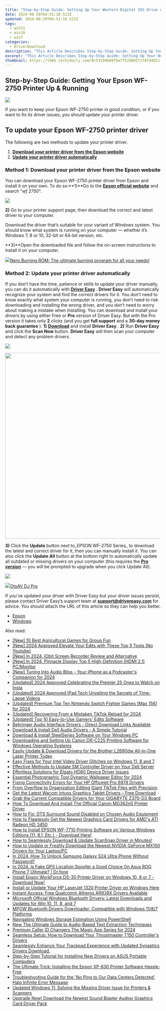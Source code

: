 ```yaml
---
title: "Step-by-Step Guide: Setting Up Your Western Digital SES Drive on Windows Systems Post-2011"
date: 2024-08-28T04:51:10.523Z
updated: 2024-08-29T04:51:10.523Z
tags:
  - win11
  - win10
  - win7
categories:
  - DriverDownload
description: "This Article Describes Step-by-Step Guide: Setting Up Your Western Digital SES Drive on Windows Systems Post-2011"
excerpt: "This Article Describes Step-by-Step Guide: Setting Up Your Western Digital SES Drive on Windows Systems Post-2011"
thumbnail: https://thmb.techidaily.com/8c53194608f8a775260017278f44b51f37022a75b1d4965ad23230242f3d564c.jpg
---
```


## Step-by-Step Guide: Getting Your Epson WF-2750 Printer Up & Running

![](https://images.drivereasy.com/wp-content/uploads/2018/06/img_5b28dec431ce7-300x214.jpg)

If you want to keep your Epson WF-2750 printer in good condition, or if you want to fix its driver issues, you should update your printer driver.

## To update your Epson WF-2750 printer driver

The following are two methods to update your printer driver.

1. [**Download your printer driver from the Epson website**](https://tools.techidaily.com/drivereasy/download/)
2. [**Update your printer driver automatically**](https://tools.techidaily.com/drivereasy/download/)

### Method 1: Download your printer driver from the Epson website

You can download your Epson WF-2750 printer driver from Epson and install it on your own. To do so:**1)**Go to the **[Epson official website](https://epson.com/usa)**  and search “_wf 2750_“.

![](https://images.drivereasy.com/wp-content/uploads/2018/06/img_5b28e154bdaaa.jpg)

**2)** Go to your printer support page, then download the correct and latest driver to your computer.

 Download the driver that’s suitable for your variant of Windows system. You should know what system is running on your computer — whether it’s Windows 7, 8 or 10, 32-bit or 64-bit version, etc.

**3)**Open the downloaded file and follow the on-screen instructions to install it on your computer.

<!-- affiliate ads begin -->
<a href="https://store.nero.com/order/checkout.php?PRODS=39694080&QTY=1&AFFILIATE=108875&CART=1"><img src="http://cdnwww.nero.com/nero-com-wAssets/img/banners/2023/nbr/fire/Screenshot_1red_gb.jpg" border="0">Nero Burning ROM:
The ultimate burning program for all your needs!</a>
<!-- affiliate ads end -->
### Method 2: Update your printer driver automatically

If you don’t have the time, patience or skills to update your driver manually, you can do it automatically with [**Driver Easy**](https://tools.techidaily.com/drivereasy/download/) . **Driver Easy**  will automatically recognize your system and find the correct drivers for it. You don’t need to know exactly what system your computer is running, you don’t need to risk downloading and installing the wrong driver, and you don’t need to worry about making a mistake when installing.  You can download and install your drivers by using either Free or **Pro**  version of Driver Easy. But with the Pro version it takes only **2**  clicks (and you get **full support** and a **30-day money back guarantee** ): **1)** [**Download**](https://tools.techidaily.com/drivereasy/download/) and install **Driver Easy** . **2)** Run **Driver Easy** and click the **Scan Now** button. **Driver Easy**  will then scan your computer and detect any problem drivers.

![](https://images.drivereasy.com/wp-content/uploads/2018/06/img_5b1a66b4a3dfe.jpg)

<!-- affiliate ads begin -->
<a href="https://appsumo.8odi.net/c/5597632/2082532/7443" target="_top" id="2082532"><img src="//a.impactradius-go.com/display-ad/7443-2082532" border="0" alt="" width="1200" height="600"/></a><img height="0" width="0" src="https://appsumo.8odi.net/i/5597632/2082532/7443" style="position:absolute;visibility:hidden;" border="0" />
<!-- affiliate ads end -->
**3)**  Click the **Update**  button next to_EPSON WF-2750 Series_ to download the latest and correct driver for it, then you can manually install it. You can also click the **Update All**  button at the bottom right to automatically update all outdated or missing drivers on your computer (this requires the **[Pro version](https://tools.techidaily.com/drivereasy/download/)**  — you will be prompted to upgrade when you click Update All).

![](https://images.drivereasy.com/wp-content/uploads/2018/06/img_5b28e43c618f2.jpg)

<!-- affiliate ads begin -->
<a href="https://otszone.ots7.com/order/checkout.php?PRODS=4713321&QTY=1&AFFILIATE=108875&CART=1"><img src="https://green.ots7.com/screenshots/OtsAV/OtsAVDJ1.90-300x188.jpg" border="0">OtsAV DJ Pro</a>
<!-- affiliate ads end -->
 If you’ve updated your driver with Driver Easy but your driver issues persist, please contact Driver Easy’s support team at **[support@drivereasy.com](https://tools.techidaily.com/drivereasy/download/)**  for advice. You should attach the URL of this article so they can help you better.

* [Epson](https://tools.techidaily.com/drivereasy/download/)
* [Windows](https://tools.techidaily.com/drivereasy/download/)

<ins class="adsbygoogle"
     style="display:block"
     data-ad-format="autorelaxed"
     data-ad-client="ca-pub-7571918770474297"
     data-ad-slot="1223367746"></ins>



<ins class="adsbygoogle"
     style="display:block"
     data-ad-client="ca-pub-7571918770474297"
     data-ad-slot="8358498916"
     data-ad-format="auto"
     data-full-width-responsive="true"></ins>

<span class="atpl-alsoreadstyle">Also read:</span>
<div><ul>
<li><a href="https://screen-mirroring-recording.techidaily.com/new-10-best-agricultural-games-for-group-fun/"><u>[New] 10 Best Agricultural Games for Group Fun</u></a></li>
<li><a href="https://facebook-video-footage.techidaily.com/new-2024-approved-elevate-your-edits-with-these-top-5-tools-no-youtube/"><u>[New] 2024 Approved  Elevate Your Edits with These Top 5 Tools (No Youtube)</u></a></li>
<li><a href="https://video-screen-grab.techidaily.com/new-in-2024-iobit-screen-recorder-review-and-alternative/"><u>[New] In 2024, IObit Screen Recorder Review and Alternative</u></a></li>
<li><a href="https://screen-activity-recording.techidaily.com/new-in-2024-pinnacle-display-top-5-high-definition-hdmi-21-pcmonitor/"><u>[New] In 2024, Pinnacle Display  Top 5 High-Definition (HDMI 2.1) PC/Monitor</u></a></li>
<li><a href="https://article-knowledge.techidaily.com/new-tuning-into-audio-bliss-your-iphone-as-a-podcasters-companion-for-2024/"><u>[New] Tuning Into Audio Bliss - Your iPhone as a Podcaster's Companion for 2024</u></a></li>
<li><a href="https://instagram-videos.techidaily.com/updated-2024-approved-celebrating-the-premier-25-ones-to-watch-on-insta/"><u>[Updated] 2024 Approved  Celebrating the Premier 25 Ones to Watch on Insta</u></a></li>
<li><a href="https://digital-screen-recording.techidaily.com/updated-2024-approved-ipad-tech-unveiling-the-secrets-of-time-lapse-videos/"><u>[Updated] 2024 Approved  IPad Tech  Unveiling the Secrets of Time-Lapse Videos</u></a></li>
<li><a href="https://video-capture.techidaily.com/updated-premium-top-ten-nintendo-switch-fighter-games-max-156-for-2024/"><u>[Updated] Premium Top Ten Nintendo Switch Fighter Games (Max 156) for 2024</u></a></li>
<li><a href="https://tiktok-videos.techidaily.com/updated-recovering-from-a-mistaken-tiktok-reload-for-2024/"><u>[Updated] Recovering From a Mistaken TikTok Reload for 2024</u></a></li>
<li><a href="https://remote-screen-capture.techidaily.com/updated-top-10-easy-to-use-gamers-edits-software/"><u>[Updated] Top 10 Easy-to-Use Gamers' Edits Software</u></a></li>
<li><a href="https://win-amazing.techidaily.com/1722974520068-behringer-audio-interface-drivers-direct-download-links-available/"><u>Behringer Audio Interface Drivers - Direct Download Links Available</u></a></li>
<li><a href="https://win-amazing.techidaily.com/download-and-install-dell-audio-drivers-a-simple-tutorial/"><u>Download & Install Dell Audio Drivers - A Simple Tutorial</u></a></li>
<li><a href="https://win-amazing.techidaily.com/download-and-install-steelseries-software-on-your-windows-pc/"><u>Download & Install SteelSeries Software on Your Windows PC</u></a></li>
<li><a href="https://win-amazing.techidaily.com/downloading-and-setting-up-canon-dr-c225-printing-software-for-windows-operating-systems/"><u>Downloading and Setting Up Canon DR-C225 Printing Software for Windows Operating Systems</u></a></li>
<li><a href="https://win-amazing.techidaily.com/easily-update-and-download-drivers-for-the-brother-l2690dw-all-in-one-laser-printer-today/"><u>Easily Update & Download Drivers for the Brother L2690dw All-in-One Laser Printer Today</u></a></li>
<li><a href="https://win-amazing.techidaily.com/1722979116208-easy-fixes-for-your-intel-video-driver-glitches-on-windows-11-8-and-7/"><u>Easy Fixes for Your Intel Video Driver Glitches on Windows 11, 8 and 7</u></a></li>
<li><a href="https://win-amazing.techidaily.com/effective-methods-to-update-sm-controller-driver-on-your-dell-server/"><u>Effective Methods to Update SM Controller Driver on Your Dell Server</u></a></li>
<li><a href="https://win-amazing.techidaily.com/effortless-solutions-for-elgato-hd60-device-driver-issues/"><u>Effortless Solutions for Elgato HD60 Device Driver Issues</u></a></li>
<li><a href="https://vp-tips.techidaily.com/essential-photographic-tool-dynamic-wallpaper-editor-for-2024/"><u>Essential Photographic Tool  Dynamic Wallpaper Editor for 2024</u></a></li>
<li><a href="https://win-amazing.techidaily.com/fixing-connectivity-errors-for-your-hp-officejet-pro-6978-drivers/"><u>Fixing Connectivity Errors for Your HP Officejet Pro 6978 Drivers</u></a></li>
<li><a href="https://extra-tips.techidaily.com/from-overflow-to-organization-editing-giant-tiktok-files-with-precision/"><u>From Overflow to Organization  Editing Giant TikTok Files with Precision</u></a></li>
<li><a href="https://win-amazing.techidaily.com/get-the-latest-wacom-intuos-graphics-tablet-drivers-free-download/"><u>Get the Latest Wacom Intuos Graphics Tablet Drivers – Free Download</u></a></li>
<li><a href="https://win-amazing.techidaily.com/grab-the-current-compatible-drivers-for-your-gigabyte-z370-d3-board/"><u>Grab the Current Compatible Drivers for Your GIGABYTE Z370-D3 Board</u></a></li>
<li><a href="https://win-amazing.techidaily.com/how-to-download-and-install-the-official-canon-mg362n0-printer-driver/"><u>How To Download And Install The Official Canon MG362n0 Printer Driver</u></a></li>
<li><a href="https://win-amazing.techidaily.com/how-to-fix-dts-surround-sound-disabled-on-chosen-audio-equipment/"><u>How to Fix: DTS Surround Sound Disabled on Chosen Audio Equipment</u></a></li>
<li><a href="https://win-amazing.techidaily.com/how-to-flawlessly-get-the-newest-graphics-card-drivers-for-amds-ati-radeon-hd-3450/"><u>How to Flawlessly Get the Newest Graphics Card Drivers for AMD's ATI Radeon HD 3450</u></a></li>
<li><a href="https://win-amazing.techidaily.com/1722978031208-how-to-install-epson-wf-7710-printing-software-on-various-windows-editions-11-81-etc-download-here/"><u>How to Install EPSON WF-7710 Printing Software on Various Windows Editions (11, 8.1, Etc.) - Download Here!</u></a></li>
<li><a href="https://win-amazing.techidaily.com/1722970597722-how-to-seamlessly-download-and-update-scansnap-driver-in-minutes/"><u>How to Seamlessly Download & Update ScanSnap Driver in Minutes!</u></a></li>
<li><a href="https://win-amazing.techidaily.com/how-to-update-or-freshly-download-the-newest-nvidia-geforce-mx150-drivers-for-your-laptoppc/"><u>How to Update or Freshly Download the Newest NVIDIA GeForce MX150 Drivers for Your Laptop/PC</u></a></li>
<li><a href="https://android-unlock.techidaily.com/in-2024-how-to-unlock-samsung-galaxy-s24-ultra-phone-without-password-by-drfone-android/"><u>In 2024, How To Unlock Samsung Galaxy S24 Ultra Phone Without Password?</u></a></li>
<li><a href="https://phone-solutions.techidaily.com/in-2024-is-fake-gps-location-spoofer-a-good-choice-on-asus-rog-phone-7-ultimate-drfone-by-drfone-virtual-android/"><u>In 2024, Is Fake GPS Location Spoofer a Good Choice On Asus ROG Phone 7 Ultimate? | Dr.fone</u></a></li>
<li><a href="https://win-amazing.techidaily.com/install-epson-workforce-ds-30-printer-driver-on-windows-10-8-or-7-download-now/"><u>Install Epson WorkForce DS-30 Printer Driver on Windows 10, 8 or 7 - Download Now!</u></a></li>
<li><a href="https://win-amazing.techidaily.com/install-or-update-your-hp-laserjet-1320-printer-driver-on-windows-here/"><u>Install or Update Your HP LaserJet 1320 Printer Driver on Windows Here</u></a></li>
<li><a href="https://win-amazing.techidaily.com/instant-access-free-qualcomm-atheros-ar938x-drivers-available/"><u>Instant Access: Free Qualcomm Atheros AR938X Drivers Available</u></a></li>
<li><a href="https://win-amazing.techidaily.com/microsoft-official-windows-bluetooth-drivers-latest-downloads-and-updates-for-win-10-11-8-and-7/"><u>Microsoft Official Windows Bluetooth Drivers: Latest Downloads and Updates for Win 10, 11, 8, and 7</u></a></li>
<li><a href="https://win-amazing.techidaily.com/mpow-bluetooth-drivers-downloader-compatible-with-windows-1187-platforms/"><u>MPOW Bluetooth Drivers Downloader: Compatible with Windows 11/8/7 Platforms</u></a></li>
<li><a href="https://win11-tips.techidaily.com/navigating-windows-storage-estimation-using-powershell/"><u>Navigating Windows Storage Estimation Using PowerShell</u></a></li>
<li><a href="https://voice-adjusting.techidaily.com/new-the-ultimate-guide-to-audio-based-text-extraction-techniques/"><u>New The Ultimate Guide to Audio-Based Text Extraction Techniques</u></a></li>
<li><a href="https://extra-guidance.techidaily.com/premium-caller-id-changers-the-magic-app-series-for-2024/"><u>Premium Caller ID Changers  The Magic App Series for 2024</u></a></li>
<li><a href="https://win-amazing.techidaily.com/seamless-setup-how-to-download-your-thrustmaster-t150-controllers-drivers/"><u>Seamless Setup: How to Download Your Thrustmaster T150 Controller's Drivers</u></a></li>
<li><a href="https://win-amazing.techidaily.com/seamlessly-enhance-your-trackpad-experience-with-updated-synaptics-drivers-download/"><u>Seamlessly Enhance Your Trackpad Experience with Updated Synaptics Drivers Download.</u></a></li>
<li><a href="https://win-amazing.techidaily.com/step-by-step-tutorial-for-installing-new-drivers-on-asus-portable-computers/"><u>Step-by-Step Tutorial for Installing New Drivers on ASUS Portable Computers</u></a></li>
<li><a href="https://win-amazing.techidaily.com/the-ultimate-trick-installing-the-epson-xp-830-printer-software-hassle-free/"><u>The Ultimate Trick: Installing the Epson XP-830 Printer Software Hassle-Free</u></a></li>
<li><a href="https://win-answers.techidaily.com/troubleshooting-guide-for-the-no-ping-to-our-data-centers-detected-halo-infinite-error-message/"><u>Troubleshooting Guide for the 'No Ping to Our Data Centers Detected' Halo Infinite Error Message</u></a></li>
<li><a href="https://win-amazing.techidaily.com/updated-windows-11-solving-the-missing-driver-issue-for-printers-and-scanners/"><u>Updated Windows 11: Solving the Missing Driver Issue for Printers & Scanners</u></a></li>
<li><a href="https://win-amazing.techidaily.com/upgrade-now-download-the-newest-sound-blaster-audigy-graphics-card-driver-pack/"><u>Upgrade Now! Download the Newest Sound Blaster Audigy Graphics Card Driver Pack</u></a></li>
</ul></div>
